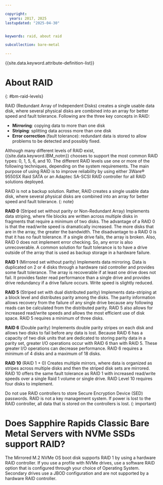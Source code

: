 ```yaml
---

copyright:
  years: 2017, 2025
lastupdated: "2025-04-30"


keywords: raid, about raid

subcollection: bare-metal

---
```


{{site.data.keyword.attribute-definition-list}}

# About RAID
{: #bm-raid-levels}

RAID (Redundant Array of Independent Disks) creates a single usable data disk, where several physical disks are combined into an array for better speed and fault tolerance. Following are the three key concepts in RAID:

* **Mirroring**: copying data to more than one disk
* **Striping**: splitting data across more than one disk
* **Error correction** (fault tolerance): redundant data is stored to allow problems to be detected and possibly fixed.

Although many different levels of RAID exist, {{site.data.keyword.IBM_notm}} chooses to support the most common RAID types: 0, 1, 5, 6, and 10. The different RAID levels use one or more of the following techniques, depending on the system requirements. The main purpose of using RAID is to improve reliability by using either 3Ware&reg; 9550SX Raid SATA or an Adaptec SA-SCSI RAID controller for all RAID solutions deployed.

RAID is not a backup solution. Rather, RAID creates a single usable data disk, where several physical disks are combined into an array for better speed and fault tolerance.
{: note}

**RAID 0** (Striped set without parity or Non-Redundant Array) Implements data striping, where file blocks are written across multiple disks in fragments that require a minimum of two disks. The advantage of a RAID 0 is that the read/write speed is dramatically increased. The more disks that are in the array, the greater the bandwidth. The disadvantage to a RAID 0 is that it has no fault tolerance. If a single drive fails, the array is broken. Also, RAID 0 does not implement error checking. So, any error is also unrecoverable. A common solution for fault tolerance is to have a drive outside of the array that is used as backup storage in a hardware failure.

**RAID 1** (Mirrored set without parity) Implements data mirroring. Data is duplicated on 2 or 4 disks through a hardware raid controller and provides some fault tolerance. The array is recoverable if at least one drive does not fail. It provides faster read performance than a single drive and provides drive redundancy if a drive failure occurs. Write speed is slightly reduced.

**RAID 5** (Striped set with dual distributed parity) Implements data-striping at a block level and distributes parity among the disks. The parity information allows recovery from the failure of any single drive because any following reads can be calculated from the distributed parity. RAID 5 also allows for increased read/write speeds and allows the most efficient use of disk space. RAID 5 requires a minimum of three disks.

**RAID 6** (Double parity) Implements double parity stripes on each disk and allows two disks to fail before any data is lost. Because RAID 6 has a capacity of two disk units that are dedicated to storing parity data in a parity set, greater I/O operations occur with RAID 6 than with RAID 5. These greater I/O operations can decrease performance. RAID 6 requires a minimum of 4 disks and a maximum of 18 disks.

**RAID 10** (RAID 1 + 0) Creates multiple mirrors, where data is organized as stripes across multiple disks and then the striped disk sets are mirrored. RAID 10 offers the same fault tolerance as RAID 1 with increased read/write speeds over a single Raid 1 volume or single drive. RAID Level 10 requires four disks to implement.

Do not use RAID controllers to store Secure Encryption Device (SED) passwords. RAID is not a key management system. If power is lost to the RAID controller, all data that is stored on the controllers is lost.
{: important}

# Does Sapphire Rapids Classic Bare Metal Servers with NVMe SSDs support RAID?

The Mirrored M.2 NVMe OS boot disk supports RAID 1 by using a hardware RAID controller. If you use a profile with NVMe drives, use a software RAID option that is configured through your choice of Operating System.
Secondary drives use a JBOD configuration and are not supported by a hardware RAID controller.
